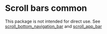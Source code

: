 # Scroll bars common

This package is not intended for direct use. See [scroll_bottom_navigation_bar](https://pub.dev/packages/scroll_bottom_navigation_bar) and [scroll_app_bar](https://pub.dev/packages/scroll_app_bar)